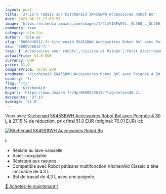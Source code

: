 ```yaml
---
layout: post
title: '27.15 % rabais sur Kitchenaid 5K45SBWH Accessoires Robot Bo'
date: 2021-06-17 17:03:57
image: 'https://m.media-amazon.com/images/I/41mYIXPqEYL._SL500_._SL400_.jpg'
comments: true
category: ofertas
author: 'tole.es'
slug: 'B000VJ6612-fr Kitchenaid 5K45SBWH Accessoires Robot Bol avec Poignée 4 30 L'
sku: 'B000VJ6612-fr'
tags: [ 'Accessoires pour robots','Cuisine et Maison','Petit électroménager','Pièces et accessoires pour petit électroménager','kitchenaid', ]
actualPrice: 51.0 EUR
currency: EUR
price: 51.0
comparePrice: 70.01 EUR
prodname: 'Kitchenaid 5K45SBWH Accessoires Robot Bol avec Poignée 4 30 L'
country: 'fr'
flag: '🇫🇷'
brand: 'KitchenAid'
buyurl: 'https://www.amazon.fr/dp/B000VJ6612/?tag=tolees0d-21'
descuento: '27.15'
average: '51.0'
---
```


Vous avez [Kitchenaid 5K45SBWH Accessoires Robot Bol avec Poignée 4 30 L](https://www.amazon.fr/dp/B000VJ6612/?tag=tolees0d-21)  à  27.15 % de réduction, prix final  51.0 EUR (original: 70.01 EUR) ici:

[![Kitchenaid 5K45SBWH Accessoires Robot Bo](https://m.media-amazon.com/images/I/41mYIXPqEYL._SL500_._SL400_.jpg)](https://www.amazon.fr/dp/B000VJ6612/?tag=tolees0d-21)

ℹ️:

- Résiste au lave-vaisselle
- Acier inoxydable
- Résistant aux rayures
- Compatible avec Robot pâtissier multifonction KitchenAid Classic à tête inclinable de 4.3 L
- Bol de travail de 4,3 L avec une poignée

[🛒 Achetez-le maintenant!!](https://www.amazon.fr/dp/B000VJ6612/?tag=tolees0d-21)
